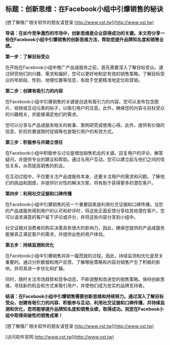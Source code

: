 ## **标题：创新思维：在Facebook小组中引爆销售的秘诀**

[想了解推广相关软件的朋友请登录 http://www.vst.tw](http://www.vst.tw)

**导语：在如今竞争激烈的市场中，创新思维是企业获得成功的关键。本文将分享一些在Facebook小组中引爆销售的创新思维方法，帮助您提升品牌知名度和销售业绩。**

**第一步：了解目标受众**

在开始在Facebook小组中推广产品或服务之前，首先需要深入了解目标受众。通过研究他们的兴趣、需求和偏好，您可以更好地制定有效的销售策略。了解目标受众的年龄段、性别、地理位置等信息，有助于您更精准地定位和营销。

**第二步：创建有吸引力的内容**

在Facebook小组中引爆销售的关键是创造有吸引力的内容。您可以发布包含图片、视频或互动元素的帖子，以吸引用户的注意。此外，确保您的内容与目标受众的兴趣相关，并能够满足他们的需求。

您可以分享与产品或服务相关的故事、案例研究或使用心得。此外，提供有价值的信息、折扣优惠或限时促销等也是吸引用户的有效方式。

**第三步：积极参与并建立信任**

在Facebook小组中积极参与讨论是增加销售机会的关键。回复用户的评论、解答疑问，并提供专业的建议和帮助。通过与用户互动，您可以建立起与他们之间的信任关系，从而提高销售的机会。

在互动过程中，不仅要关注产品或服务本身，还要关注用户的需求和问题。了解他们的挑战和困惑，并提供针对性的解决方案，将有助于获得更多的潜在客户。

**第四步：利用社交证据和口碑传播**

在Facebook小组中引爆销售的另一个重要因素是利用社交证据和口碑传播。当您的产品或服务得到用户的认可和好评时，将这些正面反馈分享给其他潜在客户。您可以请求满意的客户留下评论或评分，并将这些内容分享到小组中。

社交证据对消费者的购买决策具有很大的影响力，因此，确保您提供的产品或服务能够真正满足客户的需求，并提供出色的用户体验。

**第五步：持续监测和优化**

在Facebook小组中引爆销售并非一蹴而就的过程，因此，持续监测和优化是至关重要的。通过分析数据和用户反馈，了解哪些策略和内容对销售产生了积极的影响，并将其进一步优化和扩展。

同时，随时关注市场趋势和竞争动态，不断调整和改进您的销售策略。保持创新思维，寻找新的机会和方式来吸引用户，并使他们成为忠实的品牌支持者。

**结语：在Facebook小组中引爆销售需要创新思维和持续努力。通过深入了解目标受众、创建有吸引力的内容、积极参与互动、利用社交证据和口碑传播，并持续监测和优化，您将能够提升品牌知名度和销售业绩，取得成功。祝您在Facebook小组中取得突破性的销售成果！**

[想了解推广相关软件的朋友请登录 http://www.vst.tw](http://www.vst.tw)


[访问软件官网 http://www.vst.tw](http://www.vst.tw)
